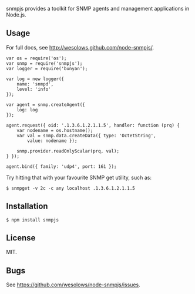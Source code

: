 snmpjs provides a toolkit for SNMP agents and management applications in
Node.js.

## Usage

For full docs, see <http://wesolows.github.com/node-snmpjs/>.

	var os = require('os');
	var snmp = require('snmpjs');
	var logger = require('bunyan');

	var log = new logger({
		name: 'snmpd',
		level: 'info'
	});

	var agent = snmp.createAgent({
		log: log
	});

	agent.request({ oid: '.1.3.6.1.2.1.1.5', handler: function (prq) {
		var nodename = os.hostname();
		var val = snmp.data.createData({ type: 'OctetString',
		    value: nodename });

		snmp.provider.readOnlyScalar(prq, val);
	} });

	agent.bind({ family: 'udp4', port: 161 });

Try hitting that with your favourite SNMP get utility, such as:

	$ snmpget -v 2c -c any localhost .1.3.6.1.2.1.1.5

## Installation

	$ npm install snmpjs

## License

MIT.

## Bugs

See <https://github.com/wesolows/node-snmpjs/issues>.
